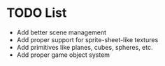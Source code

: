 # TODO List

- Add better scene management
- Add proper support for sprite-sheet-like textures
- Add primitives like planes, cubes, spheres, etc.
- Add proper game object system